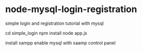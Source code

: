 # node-mysql-login-registration
simple login and registration tutorial with mysql

cd simple_login
npm install
node app.js

install xampp
enable mysql with xaamp control panel
